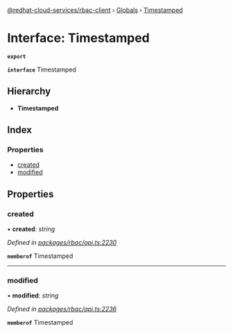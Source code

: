 [@redhat-cloud-services/rbac-client](../README.md) › [Globals](../globals.md) › [Timestamped](timestamped.md)

# Interface: Timestamped

**`export`** 

**`interface`** Timestamped

## Hierarchy

* **Timestamped**

## Index

### Properties

* [created](timestamped.md#created)
* [modified](timestamped.md#modified)

## Properties

###  created

• **created**: *string*

*Defined in [packages/rbac/api.ts:2230](https://github.com/RedHatInsights/javascript-clients/blob/master/packages/rbac/api.ts#L2230)*

**`memberof`** Timestamped

___

###  modified

• **modified**: *string*

*Defined in [packages/rbac/api.ts:2236](https://github.com/RedHatInsights/javascript-clients/blob/master/packages/rbac/api.ts#L2236)*

**`memberof`** Timestamped
